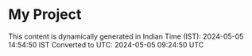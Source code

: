 # My Project

This content is dynamically generated in Indian Time (IST): 2024-05-05 14:54:50 IST
Converted to UTC: 2024-05-05 09:24:50 UTC

